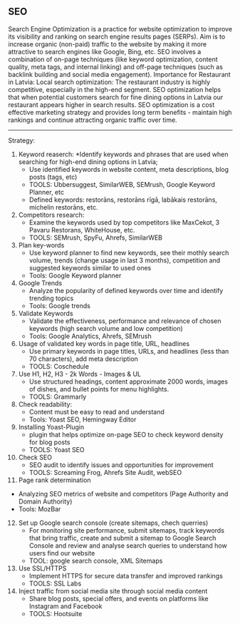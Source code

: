 SEO
-------------------------------------------------------------------------------------------------
Search Engine Optimization is a practice for website optimization to improve its visibility and ranking on search engine results pages (SERPs). Aim is to increase organic (non-paid) traffic to the website by making it more attractive to search engines like Google, Bing, etc. SEO involves a combination of on-page techniques (like keyword optimization, content quality, meta tags, and internal linking) and off-page techniques (such as backlink building and social media engagement).
Importance for Restaurant in Latvia:
Local search optimization: The restaurant industry is highly competitive, especially in the high-end segment. SEO optimization helps that when potential customers search for fine dining options in Latvia our restaurant appears higher in search results. SEO optimization is a cost effective marketing strategy and provides long term benefits - maintain high rankings and continue attracting organic traffic over time.

--------------------------------------------------------------------------------------------------
Strategy:
1. Keyword reaserch:
   *Identify keywords and phrases that are used when searching for high-end dining options in Latvia;
   * Use identified keywords in website content, meta descriptions, blog posts (tags, etc)
   * TOOLS: Ubbersuggest, SimilarWEB, SEMrush, Google Keyword Planner, etc
   * Defined keywords: restorāns, restorāns rīgā, labākais restorāns, michelin restorāns, etc.
2. Competitors research:
   * Examine the keywords used by top competitors like MaxCekot, 3 Pavaru Restorans, WhiteHouse, etc.
   * TOOLS: SEMrush, SpyFu, Ahrefs, SimilarWEB
3. Plan key-words
   * Use keyword planner to find new keywords, see their mothly search volume, trends (change usage in last 3 months), competition and suggested keywords similar to used ones
   * Tools: Google Keyword planner
4. Google Trends
   * Analyze the popularity of defined keywords over time and identify trending topics
   * Tools: Google trends
5. Validate Keywords
   * Validate the effectiveness, performance and relevance of chosen keywords (high search volume and low competition)
   * Tools: Google Analytics, Ahrefs, SEMrush
6. Usage of validated key words in page title, URL, headlines
    * Use primary keywords in page titles, URLs, and headlines  (less than 70 characters), add meta description
    * TOOLS: Coschedule
7. Use H1, H2, H3 - 2k Words - Images & UL
    * Use structured headings, content approximate 2000 words, images of dishes, and bullet points for menu highlights.
    * TOOLS: Grammarly
8. Check readability:
    * Content must be easy to read and understand
    * Tools: Yoast SEO, Hemingway Editor
9. Installing Yoast-Plugin
     *  plugin that helps optimize on-page SEO to check keyword density for blog posts
     *  TOOLS: Yoast SEO
10. Check SEO
    * SEO audit to identify issues and opportunities for improvement
    * TOOLS: Screaming Frog, Ahrefs Site Audit, webSEO
11. Page rank determination
   * Analyzing SEO metrics of website and competitors (Page Authority and Domain Authority)
   * Tools: MozBar
12. Set up Google search console (create sitemaps, chech querries)
    * For monitoring site performance, submit sitemaps, track keywords that bring traffic, create and submit a sitemap to Google Search Console and review and analyse search queries to understand how users find our website
    * TOOL: google search console, XML Sitemaps
13. Use SSL/HTTPS
    * Implement HTTPS for secure data transfer and improved rankings
    * TOOLS: SSL Labs
14. Inject traffic from social media site through social media content
    * Share blog posts, special offers, and events on platforms like Instagram and Facebook
    * TOOLS: Hootsuite

